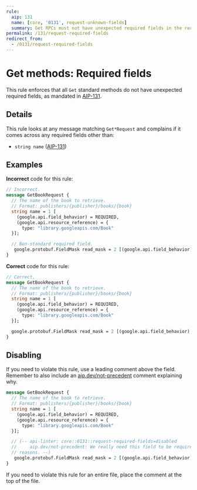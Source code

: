 ```yaml
---
rule:
  aip: 131
  name: [core, '0131', request-unknown-fields]
  summary: Get RPCs must not have unexpected required fields in the request.
permalink: /131/request-required-fields
redirect_from:
  - /0131/request-required-fields
---
```


# Get methods: Required fields

This rule enforces that all `Get` standard methods do not have unexpected
required fields, as mandated in [AIP-131][].

## Details

This rule looks at any message matching `Get*Request` and complains if it
comes across any required fields other than:

- `string name` ([AIP-131][])

## Examples

**Incorrect** code for this rule:

```proto
// Incorrect.
message GetBookRequest {
  // The name of the book to retrieve.
  // Format: publishers/{publisher}/books/{book}
  string name = 1 [
    (google.api.field_behavior) = REQUIRED,
    (google.api.resource_reference) = {
      type: "library.googleapis.com/Book"
  }];

  // Non-standard required field.
   google.protobuf.FieldMask read_mask = 2 [(google.api.field_behavior) = REQUIRED];
}
```

**Correct** code for this rule:

```proto
// Correct.
message GetBookRequest {
  // The name of the book to retrieve.
  // Format: publishers/{publisher}/books/{book}
  string name = 1 [
    (google.api.field_behavior) = REQUIRED,
    (google.api.resource_reference) = {
      type: "library.googleapis.com/Book"
  }];

  google.protobuf.FieldMask read_mask = 2 [(google.api.field_behavior) = OPTIONAL];
}
```

## Disabling

If you need to violate this rule, use a leading comment above the field.
Remember to also include an [aip.dev/not-precedent][] comment explaining why.

```proto
message GetBookRequest {
  // The name of the book to retrieve.
  // Format: publishers/{publisher}/books/{book}
  string name = 1 [
    (google.api.field_behavior) = REQUIRED,
    (google.api.resource_reference) = {
      type: "library.googleapis.com/Book"
  }];

  // (-- api-linter: core::0131::request-required-fields=disabled
  //     aip.dev/not-precedent: We really need this field to be required because
  // reasons. --)
   google.protobuf.FieldMask read_mask = 2 [(google.api.field_behavior) = REQUIRED];
}
```

If you need to violate this rule for an entire file, place the comment at the
top of the file.

[aip-131]: https://aip.dev/131
[aip.dev/not-precedent]: https://aip.dev/not-precedent
